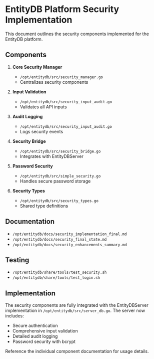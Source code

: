 # EntityDB Platform Security Implementation

This document outlines the security components implemented for the EntityDB platform.

## Components

1. **Core Security Manager**
   - `/opt/entitydb/src/security_manager.go`
   - Centralizes security components

2. **Input Validation**
   - `/opt/entitydb/src/security_input_audit.go`
   - Validates all API inputs

3. **Audit Logging**
   - `/opt/entitydb/src/security_input_audit.go`
   - Logs security events

4. **Security Bridge**
   - `/opt/entitydb/src/security_bridge.go`
   - Integrates with EntityDBServer

5. **Password Security**
   - `/opt/entitydb/src/simple_security.go`
   - Handles secure password storage

6. **Security Types**
   - `/opt/entitydb/src/security_types.go`
   - Shared type definitions

## Documentation

- `/opt/entitydb/docs/security_implementation_final.md`
- `/opt/entitydb/docs/security_final_state.md`
- `/opt/entitydb/docs/security_enhancements_summary.md`

## Testing

- `/opt/entitydb/share/tools/test_security.sh`
- `/opt/entitydb/share/tools/test_login.sh`

## Implementation

The security components are fully integrated with the EntityDBServer implementation in `/opt/entitydb/src/server_db.go`. The server now includes:

- Secure authentication
- Comprehensive input validation
- Detailed audit logging
- Password security with bcrypt

Reference the individual component documentation for usage details.
